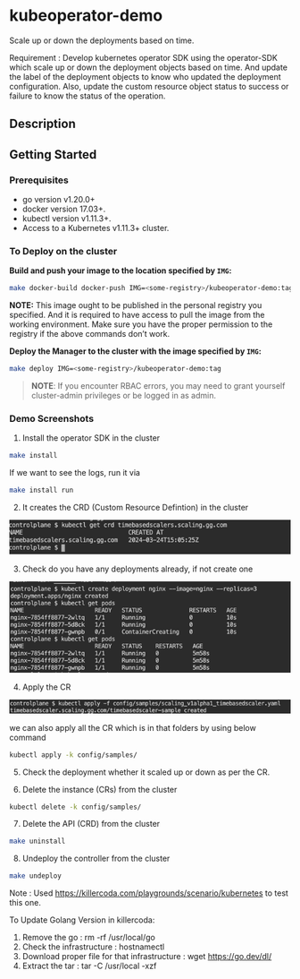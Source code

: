 # kubeoperator-demo

Scale up or down the deployments based on time.

Requirement : Develop kubernetes operator SDK using the operator-SDK which scale up or down the deployment objects based on time.
And update the label of the deployment objects to know who updated the deployment configuration.
Also, update the custom resource object status to success or failure to know the status of the operation.

## Description





## Getting Started
### Prerequisites
- go version v1.20.0+
- docker version 17.03+.
- kubectl version v1.11.3+.
- Access to a Kubernetes v1.11.3+ cluster.

### To Deploy on the cluster
**Build and push your image to the location specified by `IMG`:**

```sh
make docker-build docker-push IMG=<some-registry>/kubeoperator-demo:tag
```

**NOTE:** This image ought to be published in the personal registry you specified. 
And it is required to have access to pull the image from the working environment. 
Make sure you have the proper permission to the registry if the above commands don’t work.

**Deploy the Manager to the cluster with the image specified by `IMG`:**

```sh
make deploy IMG=<some-registry>/kubeoperator-demo:tag
```

> **NOTE**: If you encounter RBAC errors, you may need to grant yourself cluster-admin 
privileges or be logged in as admin.


### Demo Screenshots

1. Install the operator SDK in the cluster

```sh
make install
```

If we want to see the logs, run it via 

```sh
make install run
```

2. It creates the CRD (Custom Resource Defintion) in the cluster

![img.png](img.png)

3. Check do you have any deployments already, if not create one

![img_1.png](img_1.png)

4. Apply the CR

![img_2.png](img_2.png)

we can also apply all the CR which is in that folders by using below command

```sh
kubectl apply -k config/samples/
```


5. Check the deployment whether it scaled up or down as per the CR.

6. Delete the instance (CRs) from the cluster

```sh
kubectl delete -k config/samples/
```

7. Delete the API (CRD) from the cluster

```sh
make uninstall
```

8. Undeploy the controller from the cluster

```sh
make undeploy
```

Note : Used https://killercoda.com/playgrounds/scenario/kubernetes to test this one.

To Update Golang Version in killercoda:
1. Remove the go : rm -rf /usr/local/go 
2. Check the infrastructure : hostnamectl
3. Download proper file for that infrastructure : wget https://go.dev/dl/<file name>
4. Extract the tar : tar -C /usr/local -xzf <file-name>

